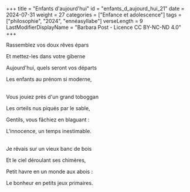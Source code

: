 +++
title = "Enfants d'aujourd'hui"
id = "enfants_d_aujourd_hui_21"
date = 2024-07-31
weight = 27
categories = ["Enfance et adolescence"]
tags = ["philosophie", "2024", "ennéasyllabe"]
verseLength = 9
LastModifierDisplayName = "Barbara Post - Licence CC BY-NC-ND 4.0"
+++

Rassemblez vos doux rêves épars

Et mettez-les dans votre giberne

Aujourd'hui, quels seront vos départs

Les enfants au prénom si moderne,

 \
Vous jouiez près d'un grand toboggan

Les orteils nus piqués par le sable,

Gentils, vous fâchiez en blaguant :

L'innocence, un temps inestimable.

 \
Je rêvais sur un vieux banc de bois

Et le ciel déroulant ses chimères,

Petit havre en un monde aux abois :

Le bonheur en petits jeux primaires.
